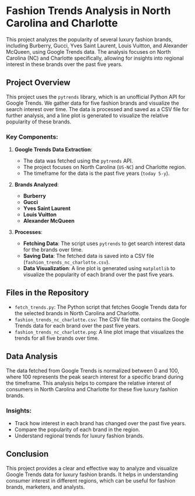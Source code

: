 
# Fashion Trends Analysis in North Carolina and Charlotte

This project analyzes the popularity of several luxury fashion brands, including Burberry, Gucci, Yves Saint Laurent, Louis Vuitton, and Alexander McQueen, using Google Trends data. The analysis focuses on North Carolina (NC) and Charlotte specifically, allowing for insights into regional interest in these brands over the past five years.

## Project Overview

This project uses the `pytrends` library, which is an unofficial Python API for Google Trends. We gather data for five fashion brands and visualize the search interest over time. The data is processed and saved as a CSV file for further analysis, and a line plot is generated to visualize the relative popularity of these brands.

### Key Components:
1. **Google Trends Data Extraction**:
   - The data was fetched using the `pytrends` API.
   - The project focuses on North Carolina (`US-NC`) and Charlotte region.
   - The timeframe for the data is the past five years (`today 5-y`).

2. **Brands Analyzed**:
   - **Burberry**
   - **Gucci**
   - **Yves Saint Laurent**
   - **Louis Vuitton**
   - **Alexander McQueen**

3. **Processes**:
   - **Fetching Data**: The script uses `pytrends` to get search interest data for the brands over time.
   - **Saving Data**: The fetched data is saved into a CSV file (`fashion_trends_nc_charlotte.csv`).
   - **Data Visualization**: A line plot is generated using `matplotlib` to visualize the popularity of each brand over the past five years.

## Files in the Repository

- `fetch_trends.py`: The Python script that fetches Google Trends data for the selected brands in North Carolina and Charlotte.
- `fashion_trends_nc_charlotte.csv`: The CSV file that contains the Google Trends data for each brand over the past five years.
- `fashion_trends_nc_charlotte.png`: A line plot image that visualizes the trends for all five brands over time.
  
## Data Analysis

The data fetched from Google Trends is normalized between 0 and 100, where 100 represents the peak search interest for a specific brand during the timeframe. This analysis helps to compare the relative interest of consumers in North Carolina and Charlotte for these five luxury fashion brands.

### Insights:
- Track how interest in each brand has changed over the past five years.
- Compare the popularity of each brand in the region.
- Understand regional trends for luxury fashion brands.


## Conclusion

This project provides a clear and effective way to analyze and visualize Google Trends data for luxury fashion brands. It helps in understanding consumer interest in different regions, which can be useful for fashion brands, marketers, and analysts.

